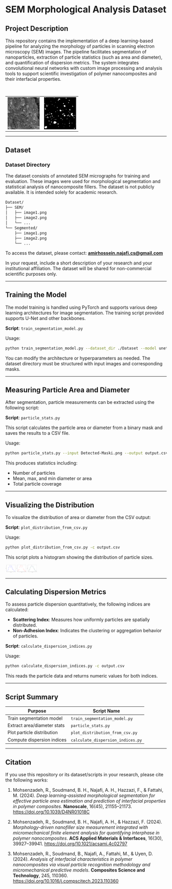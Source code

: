 # SEM Morphological Analysis Dataset

## Project Description

This repository contains the implementation of a deep learning-based pipeline for analyzing the morphology of particles in scanning electron microscopy (SEM) images. The pipeline facilitates segmentation of nanoparticles, extraction of particle statistics (such as area and diameter), and quantification of dispersion metrics. The system integrates convolutional neural networks with custom image processing and analysis tools to support scientific investigation of polymer nanocomposites and their interfacial properties.

<br>
<table>
  <tr>
    <td><img src="images/CB4SF1.5_14.png" alt="Image 1" width="100" /></td>
    <td><img src="images/CB4SF1.5M_14.png" alt="Image 2" width="100" /></td>
  </tr>
</table>

---

## Dataset

### Dataset Directory

The dataset consists of annotated SEM micrographs for training and evaluation. These images were used for morphological segmentation and statistical analysis of nanocomposite fillers. The dataset is not publicly available. It is intended solely for academic research.

```plaintext
Dataset/
├── SEM/
│   ├── image1.png
│   ├── image2.png
│   └── ...
└── Segmented/
    ├── image1.png
    ├── image2.png
    └── ...
```



To access the dataset, please contact:
**amirhossein.najafi.cs@gmail.com**

In your request, include a short description of your research and your institutional affiliation. The dataset will be shared for non-commercial scientific purposes only.

---

## Training the Model

The model training is handled using PyTorch and supports various deep learning architectures for image segmentation. The training script provided supports U-Net and other backbones.

**Script**: `train_segmentation_model.py`

Usage:
```bash
python train_segmentation_model.py --dataset_dir ./Dataset --model unet --epochs 100 --lr 0.0001
```

You can modify the architecture or hyperparameters as needed. The dataset directory must be structured with input images and corresponding masks.

---

## Measuring Particle Area and Diameter

After segmentation, particle measurements can be extracted using the following script:

**Script**: `particle_stats.py`

This script calculates the particle area or diameter from a binary mask and saves the results to a CSV file.

Usage:
```bash
python particle_stats.py --input Detected-Maski.png --output output.csv --measure Diameter
```

This produces statistics including:
- Number of particles
- Mean, max, and min diameter or area
- Total particle coverage

---

## Visualizing the Distribution

To visualize the distribution of area or diameter from the CSV output:

**Script**: `plot_distribution_from_csv.py`

Usage:
```bash
python plot_distribution_from_csv.py -c output.csv
```

This script plots a histogram showing the distribution of particle sizes.

<img src="images/distribution-and-poly-three-category2.png" alt="Image 2" width="100" />

---

## Calculating Dispersion Metrics

To assess particle dispersion quantitatively, the following indices are calculated:

- **Scattering Index**: Measures how uniformly particles are spatially distributed.
- **Non-Adhesion Index**: Indicates the clustering or aggregation behavior of particles.

**Script**: `calculate_dispersion_indices.py`

Usage:
```bash
python calculate_dispersion_indices.py -c output.csv
```

This reads the particle data and returns numeric values for both indices.

---

## Script Summary

| Purpose                             | Script Name                        |
|------------------------------------|------------------------------------|
| Train segmentation model           | `train_segmentation_model.py`      |
| Extract area/diameter stats        | `particle_stats.py`                |
| Plot particle distribution         | `plot_distribution_from_csv.py`    |
| Compute dispersion indices         | `calculate_dispersion_indices.py`  |

---

## Citation

If you use this repository or its dataset/scripts in your research, please cite the following works:

1. Mohsenzadeh, R., Soudmand, B. H., Najafi, A. H., Hazzazi, F., & Fattahi, M. (2024). *Deep learning-assisted morphological segmentation for effective particle area estimation and prediction of interfacial properties in polymer composites*. **Nanoscale**, 16(45), 21155–21173. https://doi.org/10.1039/D4NR01018C

2. Mohsenzadeh, R., Soudmand, B. H., Najafi, A. H., & Hazzazi, F. (2024). *Morphology-driven nanofiller size measurement integrated with micromechanical finite element analysis for quantifying interphase in polymer nanocomposites*. **ACS Applied Materials & Interfaces**, 16(30), 39927–39941. https://doi.org/10.1021/acsami.4c02797

3. Mohsenzadeh, R., Soudmand, B., Najafi, A., Fattahi, M., & Uyen, D. (2024). *Analysis of interfacial characteristics in polymer nanocomposites via visual particle recognition methodology and micromechanical predictive models*. **Composites Science and Technology**, 245, 110360. https://doi.org/10.1016/j.compscitech.2023.110360

